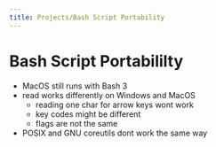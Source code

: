 ```yaml
---
title: Projects/Bash Script Portability
---
```

Bash Script Portabililty
===

- MacOS still runs with Bash 3
- read works differently on Windows and MacOS
    - reading one char for arrow keys wont work
    - key codes might be different
    - flags are not the same
- POSIX and GNU coreutils dont work the same way

